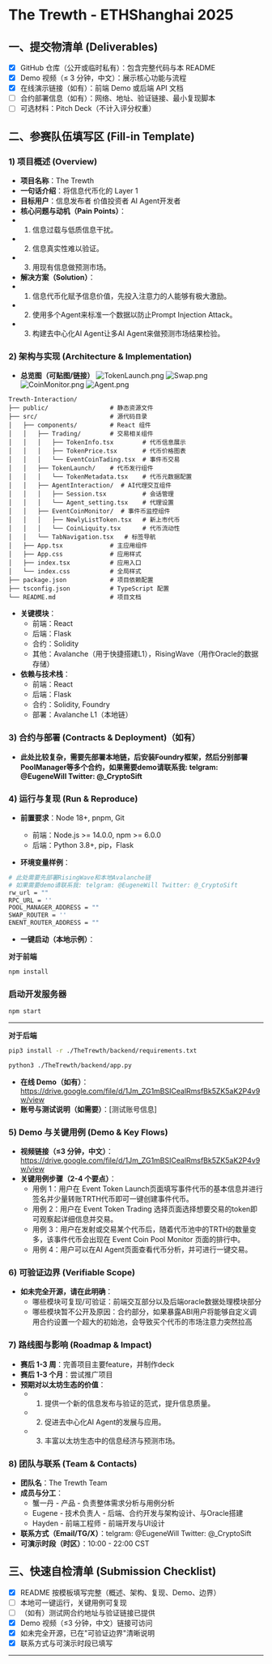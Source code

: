 # The Trewth - ETHShanghai 2025


## 一、提交物清单 (Deliverables)

- [x] GitHub 仓库（公开或临时私有）：包含完整代码与本 README
- [x] Demo 视频（≤ 3 分钟，中文）：展示核心功能与流程
- [x] 在线演示链接（如有）：前端 Demo 或后端 API 文档
- [ ] 合约部署信息（如有）：网络、地址、验证链接、最小复现脚本
- [ ] 可选材料：Pitch Deck（不计入评分权重）

## 二、参赛队伍填写区 (Fill-in Template)

### 1) 项目概述 (Overview)

- **项目名称**：The Trewth
- **一句话介绍**：将信息代币化的 Layer 1
- **目标用户**：信息发布者 价值投资者 AI Agent开发者
- **核心问题与动机（Pain Points）**：
- 1. 信息过载与低质信息干扰。
- 2. 信息真实性难以验证。 
- 3. 用现有信息做预测市场。
- **解决方案（Solution）**：
- 1. 信息代币化赋予信息价值，先投入注意力的人能够有极大激励。 
- 2. 使用多个Agent来标准一个数据以防止Prompt Injection Attack。 
- 3. 构建去中心化AI Agent让多AI Agent来做预测市场结果检验。

### 2) 架构与实现 (Architecture & Implementation)

- **总览图（可贴图/链接）**
![TokenLaunch.png](TheTrewth%2Fdocs%2FTokenLaunch.png)
![Swap.png](TheTrewth%2Fdocs%2FSwap.png)
![CoinMonitor.png](TheTrewth%2Fdocs%2FCoinMonitor.png)
![Agent.png](TheTrewth%2Fdocs%2FAgent.png)

```
Trewth-Interaction/
├── public/                 # 静态资源文件
├── src/                    # 源代码目录
│   ├── components/         # React 组件
│   │   ├── Trading/        # 交易相关组件
│   │   │   ├── TokenInfo.tsx        # 代币信息展示
│   │   │   ├── TokenPrice.tsx       # 代币价格图表
│   │   │   └── EventCoinTading.tsx  # 事件币交易
│   │   ├── TokenLaunch/    # 代币发行组件
│   │   │   └── TokenMetadata.tsx    # 代币元数据配置
│   │   ├── AgentInteraction/  # AI代理交互组件
│   │   │   ├── Session.tsx          # 会话管理
│   │   │   └── Agent_setting.tsx    # 代理设置
│   │   ├── EventCoinMonitor/  # 事件币监控组件
│   │   │   ├── NewlyListToken.tsx   # 新上市代币
│   │   │   └── CoinLiquity.tsx      # 代币流动性
│   │   └── TabNavigation.tsx   # 标签导航
│   ├── App.tsx             # 主应用组件
│   ├── App.css             # 应用样式
│   ├── index.tsx           # 应用入口
│   └── index.css           # 全局样式
├── package.json            # 项目依赖配置
├── tsconfig.json           # TypeScript 配置
└── README.md               # 项目文档

```

- **关键模块**：
  - 前端：React
  - 后端：Flask
  - 合约：Solidity
  - 其他：Avalanche（用于快捷搭建L1），RisingWave（用作Oracle的数据存储）
- **依赖与技术栈**：
  - 前端：React
  - 后端：Flask
  - 合约：Solidity, Foundry
  - 部署：Avalanche L1（本地链）

### 3) 合约与部署 (Contracts & Deployment)（如有）

- **此处比较复杂，需要先部署本地链，后安装Foundry框架，然后分别部署PoolManager等多个合约，如果需要demo请联系我: telgram: @EugeneWill Twitter: @_CryptoSift**

### 4) 运行与复现 (Run & Reproduce)

- **前置要求**：Node 18+, pnpm, Git
  - 前端：Node.js >= 14.0.0, npm >= 6.0.0
  - 后端：Python 3.8+, pip，Flask


- **环境变量样例**：

```bash
# 此处需要先部署RisingWave和本地Avalanche链
# 如果需要demo请联系我: telgram: @EugeneWill Twitter: @_CryptoSift
rw_url = ""
RPC_URL = ''
POOL_MANAGER_ADDRESS = ""
SWAP_ROUTER = ''
ENENT_ROUTER_ADDRESS = ""
```

- **一键启动（本地示例）**：

**对于前端**

```bash
npm install
```

### 启动开发服务器

```bash
npm start
```
******
**对于后端**
```bash
pip3 install -r ./TheTrewth/backend/requirements.txt
```

```bash
python3 ./TheTrewth/backend/app.py
```


- **在线 Demo（如有）**：https://drive.google.com/file/d/1Jm_ZG1mBSICealRmsfBk5ZK5aK2P4v9w/view
- **账号与测试说明（如需要）**：[测试账号信息]

### 5) Demo 与关键用例 (Demo & Key Flows)

- **视频链接（≤3 分钟，中文）**：https://drive.google.com/file/d/1Jm_ZG1mBSICealRmsfBk5ZK5aK2P4v9w/view
- **关键用例步骤（2-4 个要点）**：
  - 用例 1：用户在 Event Token Launch页面填写事件代币的基本信息并进行签名并少量转账TRTH代币即可一键创建事件代币。
  - 用例 2：用户在 Event Token Trading 选择页面选择想要交易的token即可观察起详细信息并交易。
  - 用例 3：用户在发射或交易某个代币后，随着代币池中的TRTH的数量变多，该事件代币会出现在 Event Coin Pool Monitor 页面的排行中。
  - 用例 4：用户可以在AI Agent页面查看代币分析，并可进行一键交易。


### 6) 可验证边界 (Verifiable Scope)

- **如未完全开源，请在此明确**：
  - 哪些模块可复现/可验证：前端交互部分以及后端oracle数据处理模块部分
  - 哪些模块暂不公开及原因：合约部分，如果暴露ABI用户将能够自定义调用合约设置一个超大的初始池，会导致买个代币的市场注意力突然拉高

### 7) 路线图与影响 (Roadmap & Impact)

- **赛后 1-3 周**：完善项目主要feature，并制作deck
- **赛后 1-3 个月**：尝试推广项目
- **预期对以太坊生态的价值**：
  - 1. 提供一个新的信息发布与验证的范式，提升信息质量。
  - 2. 促进去中心化AI Agent的发展与应用。
  - 3. 丰富以太坊生态中的信息经济与预测市场。

### 8) 团队与联系 (Team & Contacts)

- **团队名**：The Trewth Team
- **成员与分工**：
  - 蟹一丹 - 产品 - 负责整体需求分析与用例分析
  - Eugene - 技术负责人 - 后端、合约开发与架构设计、与Oracle搭建
  - Hayden - 前端工程师 - 前端开发与UI设计
- **联系方式（Email/TG/X）**：telgram: @EugeneWill Twitter: @_CryptoSift
- **可演示时段（时区）**：10:00 - 22:00 CST

## 三、快速自检清单 (Submission Checklist)

- [x] README 按模板填写完整（概述、架构、复现、Demo、边界）
- [ ] 本地可一键运行，关键用例可复现
- [ ] （如有）测试网合约地址与验证链接已提供
- [x] Demo 视频（≤3 分钟，中文）链接可访问
- [x] 如未完全开源，已在"可验证边界"清晰说明
- [x] 联系方式与可演示时段已填写

---

